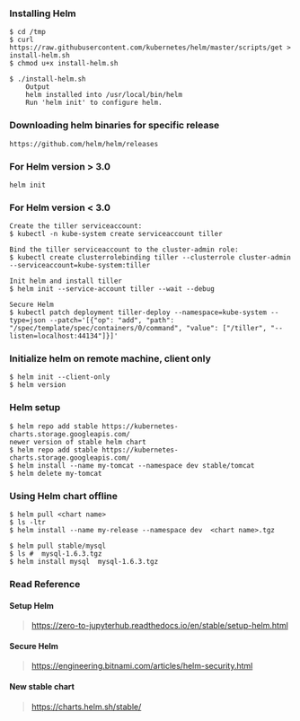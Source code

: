 ###   Installing Helm

	$ cd /tmp
	$ curl https://raw.githubusercontent.com/kubernetes/helm/master/scripts/get > install-helm.sh
	$ chmod u+x install-helm.sh
	
	$ ./install-helm.sh
		Output
		helm installed into /usr/local/bin/helm
		Run 'helm init' to configure helm.
		
###	Downloading helm binaries for specific release
	https://github.com/helm/helm/releases

###	For Helm version > 3.0
	helm init
	
###	For Helm version < 3.0
	
	Create the tiller serviceaccount:
	$ kubectl -n kube-system create serviceaccount tiller

	Bind the tiller serviceaccount to the cluster-admin role:
	$ kubectl create clusterrolebinding tiller --clusterrole cluster-admin --serviceaccount=kube-system:tiller
	
	Init helm and install tiller 	
	$ helm init --service-account tiller --wait --debug
	
	Secure Helm
	$ kubectl patch deployment tiller-deploy --namespace=kube-system --type=json --patch='[{"op": "add", "path": "/spec/template/spec/containers/0/command", "value": ["/tiller", "--listen=localhost:44134"]}]'
	
	
###	Initialize helm on remote machine, client only
	$ helm init --client-only 
	$ helm version
	

###	Helm setup
	$ helm repo add stable https://kubernetes-charts.storage.googleapis.com/
	newer version of stable helm chart
	$ helm repo add stable https://kubernetes-charts.storage.googleapis.com/
	$ helm install --name my-tomcat --namespace dev stable/tomcat
	$ helm delete my-tomcat
	

###	Using Helm chart offline
	$ helm pull <chart name>
	$ ls -ltr
	$ helm install --name my-release --namespace dev  <chart name>.tgz

	$ helm pull stable/mysql
	$ ls #  mysql-1.6.3.tgz
	$ helm install mysql  mysql-1.6.3.tgz
	
###	Read Reference

####  Setup Helm
>https://zero-to-jupyterhub.readthedocs.io/en/stable/setup-helm.html

####  Secure Helm 
>https://engineering.bitnami.com/articles/helm-security.html

####  New stable chart
>https://charts.helm.sh/stable/
